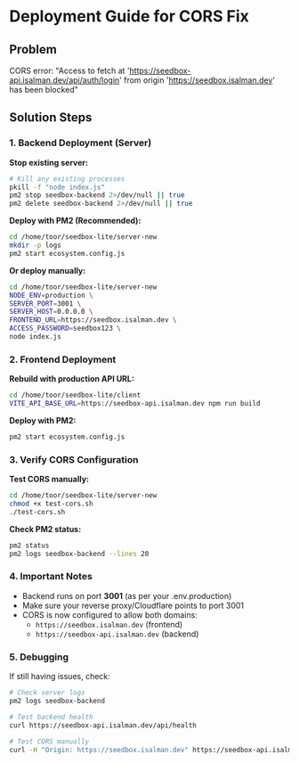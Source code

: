 # Deployment Guide for CORS Fix

## Problem
CORS error: "Access to fetch at 'https://seedbox-api.isalman.dev/api/auth/login' from origin 'https://seedbox.isalman.dev' has been blocked"

## Solution Steps

### 1. Backend Deployment (Server)

**Stop existing server:**
```bash
# Kill any existing processes
pkill -f "node index.js"
pm2 stop seedbox-backend 2>/dev/null || true
pm2 delete seedbox-backend 2>/dev/null || true
```

**Deploy with PM2 (Recommended):**
```bash
cd /home/toor/seedbox-lite/server-new
mkdir -p logs
pm2 start ecosystem.config.js
```

**Or deploy manually:**
```bash
cd /home/toor/seedbox-lite/server-new
NODE_ENV=production \
SERVER_PORT=3001 \
SERVER_HOST=0.0.0.0 \
FRONTEND_URL=https://seedbox.isalman.dev \
ACCESS_PASSWORD=seedbox123 \
node index.js
```

### 2. Frontend Deployment

**Rebuild with production API URL:**
```bash
cd /home/toor/seedbox-lite/client
VITE_API_BASE_URL=https://seedbox-api.isalman.dev npm run build
```

**Deploy with PM2:**
```bash
pm2 start ecosystem.config.js
```

### 3. Verify CORS Configuration

**Test CORS manually:**
```bash
cd /home/toor/seedbox-lite/server-new
chmod +x test-cors.sh
./test-cors.sh
```

**Check PM2 status:**
```bash
pm2 status
pm2 logs seedbox-backend --lines 20
```

### 4. Important Notes

- Backend runs on port **3001** (as per your .env.production)
- Make sure your reverse proxy/Cloudflare points to port 3001
- CORS is now configured to allow both domains:
  - `https://seedbox.isalman.dev` (frontend)
  - `https://seedbox-api.isalman.dev` (backend)

### 5. Debugging

If still having issues, check:
```bash
# Check server logs
pm2 logs seedbox-backend

# Test backend health
curl https://seedbox-api.isalman.dev/api/health

# Test CORS manually
curl -H "Origin: https://seedbox.isalman.dev" https://seedbox-api.isalman.dev/api/health
```
